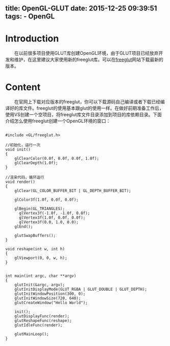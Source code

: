 title: OpenGL-GLUT
date: 2015-12-25 09:39:51
tags:
    - OpenGL
---

# Introduction
　　在以前很多项目使用GLUT库创建OpenGL环境，由于GLUT项目已经放弃开发和维护，在这里建议大家使用新的freeglut库。可以在[freeglut](http://freeglut.sourceforge.net/)网站下载最新的版本。


# Content
　　在官网上下载对应版本的freeglut，你可以下载源码自己编译或者下载已经编译好的库文件。freeglut的使用基本跟glut的使用一样。在做好前期准备工作后，使用VS创建一个空项目，将freeglut库文件目录添加到项目的库依赖目录。下面介绍怎么使用freeglut创建一个OpenGL环境的窗口：

<!--more-->

```

#include <GL/freeglut.h>

//初始化，运行一次
void init()
{
	glClearColor(0.0f, 0.0f, 0.0f, 1.0f);
	glClearDepth(1.0f);
}

//渲染代码，循环运行
void render()
{
	glClear(GL_COLOR_BUFFER_BIT | GL_DEPTH_BUFFER_BIT);

	glColor3f(1.0f, 0.0f, 0.0f);

	glBegin(GL_TRIANGLES);
	  glVertex3f(-1.0f, -1.0f, 0.0f);
	  glVertex3f(1.0f, 0.0f, 0.0f);
	  glVertex3f(0.0, 1.0, 0.0);
	glEnd();

	glutSwapBuffers();
}

void reshape(int w, int h)
{
	glViewport(0, 0, w, h);
}


int main(int argc, char **argv)
{
	glutInit(&argc, argv);
	glutInitDisplayMode(GLUT_RGBA | GLUT_DOUBLE | GLUT_DEPTH);
	glutInitWindowPosition(300, 0);
	glutInitWindowSize(720, 640);
	glutCreateWindow("Hello World");

	init();
	glutDisplayFunc(render);
	glutReshapeFunc(reshape);
	glutIdleFunc(render);

	glutMainLoop();
}
```
